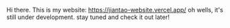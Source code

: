 Hi there. This is my website:
https://jiantao-website.vercel.app/
oh wells, it's still under development.
stay tuned and check it out later!